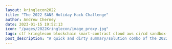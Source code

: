 ```yaml
---
layout: kringlecon2022
title: "The 2022 SANS Holiday Hack Challenge"
author: Andrew Cherney
date: 2023-01-15 19:52:13
icon: "/pages/2022Kringlecon/image_proxy.jpg"
tags: ctf kringlecon blockchain smart-contract cloud aws ci/cd sandbox-escape windows wireshark suricata html xxe
post_description: "A quick and dirty summary/solution combo of the 2022 Kringlecon. This is backlogged content and is not as verbose or well produced as the rest of what you'll find here. I would advise trying these challenges for yourself before looking up these solutions since they are geared towards beginners."
---
```

